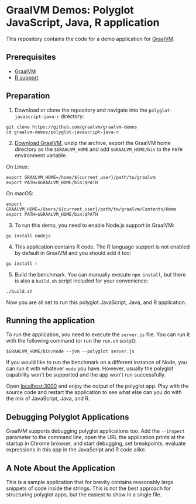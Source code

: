 # GraalVM Demos: Polyglot JavaScript, Java, R application

This repository contains the code for a demo application for [GraalVM](graalvm.org).

## Prerequisites
* [GraalVM](http://graalvm.org)
* [R support](https://www.graalvm.org/reference-manual/r/#installing-r)

## Preparation

1. Download or clone the repository and navigate into the `polyglot-javascript-java-r` directory:
```
git clone https://github.com/graalvm/graalvm-demos
cd graalvm-demos/polyglot-javascript-java-r
```

2. [Download GraalVM](https://www.graalvm.org/downloads/), unzip the archive, export the GraalVM home directory as the `$GRAALVM_HOME` and add `$GRAALVM_HOME/bin` to the `PATH` environment variable.

On Linux:
```
export GRAALVM_HOME=/home/${current_user}/path/to/graalvm
export PATH=$GRAALVM_HOME/bin:$PATH
```
On macOS:
```
export GRAALVM_HOME=/Users/${current_user}/path/to/graalvm/Contents/Home
export PATH=$GRAALVM_HOME/bin:$PATH
```

3. To run this demo, you need to enable Node.js support in GraalVM:
```
gu install nodejs
```

4. This application contains R code. The R language support is not enabled by default in GraalVM and you should add it too:
```
gu install r
```

5. Build the benchmark. You can manually execute `npm install`, but there is also a `build.sh` script included for your convenience:
```
./build.sh
```

Now you are all set to run this polyglot JavaScript, Java, and R application.

## Running the application

To run the application, you need to execute the `server.js` file. You can run it with the following command (or run the `run.sh` script):

```
$GRAALVM_HOME/bin/node --jvm --polyglot server.js
```

If you would like to run the benchmark on a different instance of Node, you can run it with whatever `node` you have. However, usually the polyglot capability won't be supported and the app won't run successfully.

Open [localhost:3000](http://localhost:3000/) and enjoy the output of the polyglot app. Play with the source code and restart the application to see what else can you do with the mix of JavaScript, Java, and R.

## Debugging Polyglot Applications

GraalVM supports debugging polyglot applications too. Add the `--inspect` parameter to the command line, open the URL the application prints at the startup in Chrome browser, and start debugging, set breakpoints, evaluate expressions in this app in the JavaScript and R code alike.

## A Note About the Application

This is a sample application that for brevity contains reasonably large snippets of code inside the strings. This is not the best approach for structuring polyglot apps, but the easiest to show in a single file.
